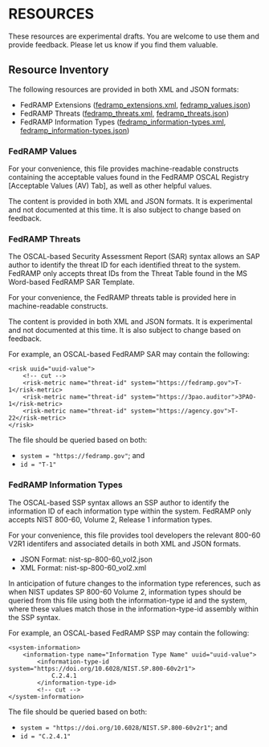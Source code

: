 # RESOURCES
These resources are experimental drafts.
You are welcome to use them and provide feedback.
Please let us know if you find them valuable.

## Resource Inventory

The following resources are provided in both XML and JSON formats:
- FedRAMP Extensions ([fedramp_extensions.xml](xml/fedramp_values.xml), [fedramp_values.json](json/fedramp_values.json))
- FedRAMP Threats ([fedramp_threats.xml](xml/fedramp_threats.xml), [fedramp_threats.json](json/fedramp_threats.json))
- FedRAMP Information Types ([fedramp_information-types.xml](xml/fedramp_information-types.xml), [fedramp_information-types.json](json/fedramp_information-types.json))

### FedRAMP Values

For your convenience, this file provides machine-readable constructs containing the acceptable values found in the FedRAMP OSCAL Registry [Acceptable Values (AV) Tab], as well as other helpful values.

The content is provided in both XML and JSON formats. It is experimental and not documented at this time. It is also subject to change based on feedback.

### FedRAMP Threats

The OSCAL-based Security Assessment Report (SAR) syntax allows an SAP author to identify the threat ID for each identified threat to the system. 
FedRAMP only accepts threat IDs from the Threat Table found in the MS Word-based FedRAMP SAR Template. 

For your convenience, the FedRAMP threats table is provided here in machine-readable constructs. 

The content is provided in both XML and JSON formats. It is experimental and not documented at this time. It is also subject to change based on feedback.

For example, an OSCAL-based FedRAMP SAR may contain the following:
```
<risk uuid="uuid-value">
	<!-- cut -->
	<risk-metric name="threat-id" system="https://fedramp.gov">T-1</risk-metric>
	<risk-metric name="threat-id" system="https://3pao.auditor">3PAO-1</risk-metric>
	<risk-metric name="threat-id" system="https://agency.gov">T-22</risk-metric>
</risk>
```

The  file should be queried based on both:
- `system = "https://fedramp.gov"`; and
- `id = "T-1"`



### FedRAMP Information Types

The OSCAL-based SSP syntax allows an SSP author to identify the information ID of each information type within the system. FedRAMP only accepts NIST 800-60, Volume 2, Release 1 information types. 

For your convenience, this file provides tool developers the relevant 800-60 V2R1 identifers and associated details in both XML and JSON formats. 

- JSON Format: nist-sp-800-60_vol2.json
- XML Format: nist-sp-800-60_vol2.xml

In anticipation of future changes to the information type references, such as when NIST updates SP 800-60 Volume 2, information types should be queried from this file using both the information-type id and the system, where these values match those in the information-type-id assembly within the SSP syntax.

For example, an OSCAL-based FedRAMP SSP may contain the following:
```
<system-information>
	<information-type name="Information Type Name" uuid="uuid-value">
		<information-type-id system="https://doi.org/10.6028/NIST.SP.800-60v2r1">
			C.2.4.1
		</information-type-id>
		<!-- cut -->
</system-information>
```

The  file should be queried based on both:
- `system = "https://doi.org/10.6028/NIST.SP.800-60v2r1"`; and
- `id = "C.2.4.1"`



